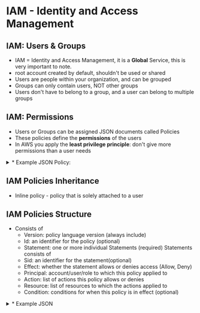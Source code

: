 # IAM - Identity and Access Management

## IAM: Users & Groups
* IAM = Identity and Access Management, it is a __Global__ Service, this is very important to note.
* root account created by default, shouldn't be used or shared
* Users are people within your organization, and can be grouped
* Groups can only contain users, NOT other groups
* Users don't have to belong to a group, and a user can belong to multiple groups

## IAM: Permissions
* Users or Groups can be assigned JSON documents called Policies
* These policies define the __permissions__ of the users
* In AWS you apply the __least privilege principle__: don't give more permissions than a user needs
<details>
  <summary>* Example JSON Policy:</summary>

```json
{
  "Version":"2012-10-17",
  "Statement":[
    {
      "Effect":"Allow",
      "Action":"ec2:Describe*",
      "Resource":"*"
    },
    {
      "Effect":"Allow",
      "Action":"elasticloadbalancing:Describe*",
      "Resource":"*"
    },
    {
      "Effect":"Allow",
      "Action":[
        "cloudwatch:ListMetrics",
        "cloudwatch:GetMetricStatistics",
        "cloudwatch:Describe*"
      ],
      "Resource":"*"
    }
  ]
}
```
</details>

## IAM Policies Inheritance
* Inline policy - policy that is solely attached to a user

## IAM Policies Structure
* Consists of
  * Version: policy language version (always include) 
  * Id: an identifier for the policy (optional)
  * Statement: one or more individual Statements (required)
Statements consists of
  * Sid: an identifier for the statement(optional)
  * Effect: whether the statement allows or denies access (Allow, Deny)
  * Principal: account/user/role to which this policy applied to
  * Action: list of actions this policy allows or denies
  * Resource: list of resources to which the actions applied to
  * Condition: conditions for when this policy is in effect (optional)
  
<details>
  <summary>* Example JSON</summary>
{
  "Version":"2012-10-17",
  "Id":"S3-Account-Permissions",
  "Statement":[
    {
      "Sid":"1",
      "Effect":"Allow",
      "Principal":{
        "AWS":[
          "arn:aws:iam:123455678.root"
        ]
      },
      "Action":[
        "s3:GetObject",
        "s3:PutObject"
      ],
      "Resource":[
        "arn:aws:s3:::mybucket/*"
      ]
    }
  ]
}
</details>  
